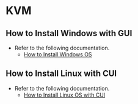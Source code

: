 # KVM

## How to Install Windows with GUI
- Refer to the following documentation.
  - [How to Install Windows OS](KVMandWindowsServerSetup.md)

## How to Install Linux with CUI
- Refer to the following documentation.
  - [How to Install Linux OS with CUI](HowToInstallLinuxWithCUI.md)
